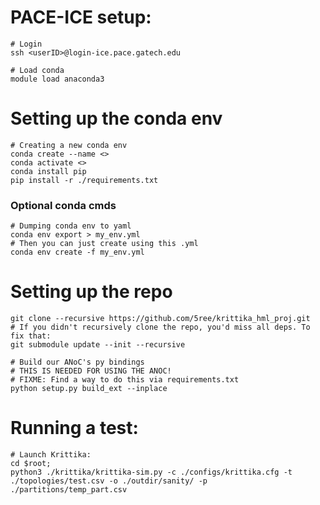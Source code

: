 # PACE-ICE setup:

    # Login
    ssh <userID>@login-ice.pace.gatech.edu

    # Load conda
    module load anaconda3

# Setting up the conda env

    # Creating a new conda env
    conda create --name <>
    conda activate <>
    conda install pip
    pip install -r ./requirements.txt   

### Optional conda cmds

    # Dumping conda env to yaml
    conda env export > my_env.yml
    # Then you can just create using this .yml
    conda env create -f my_env.yml

# Setting up the repo

    git clone --recursive https://github.com/5ree/krittika_hml_proj.git
    # If you didn't recursively clone the repo, you'd miss all deps. To fix that:
    git submodule update --init --recursive

    # Build our ANoC's py bindings
    # THIS IS NEEDED FOR USING THE ANOC!
    # FIXME: Find a way to do this via requirements.txt
    python setup.py build_ext --inplace

# Running a test:
    # Launch Krittika:
    cd $root;
    python3 ./krittika/krittika-sim.py -c ./configs/krittika.cfg -t ./topologies/test.csv -o ./outdir/sanity/ -p ./partitions/temp_part.csv


